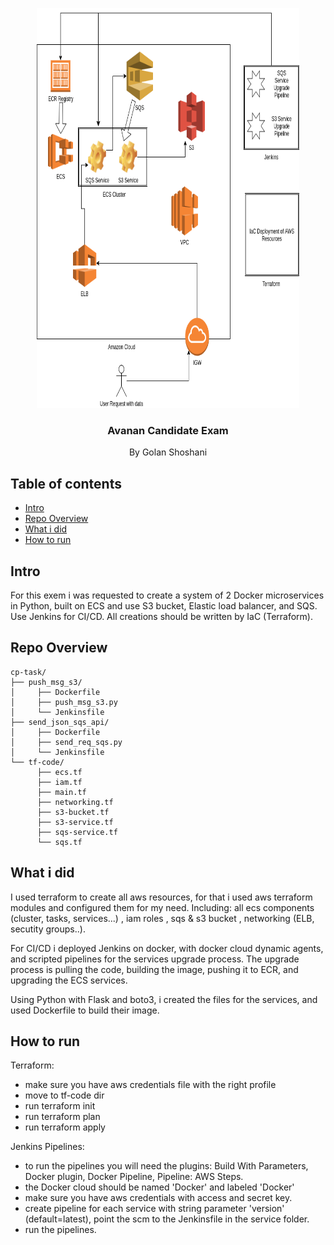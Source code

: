 <p align="center">
  <a href="https://example.com/">
    <img src="https://github.com/GolanSho/cp-task/blob/main/System_overview.png" alt="image" width=420 height=640>
  </a>

  <h3 align="center">Avanan Candidate Exam</h3>

  <p align="center">
    By Golan Shoshani
  </p>
</p>


## Table of contents

- [Intro](#intro)
- [Repo Overview](#repo-overview)
- [What i did](#what-i-did)
- [How to run](#how-to-run)


## Intro

For this exem i was requested to create a system of 2 Docker microservices in Python, built on ECS and use S3 bucket, Elastic load balancer, and SQS.
Use Jenkins for CI/CD.
All creations should be written by IaC (Terraform).


## Repo Overview

```text
cp-task/
├── push_msg_s3/
│     ├── Dockerfile
│     ├── push_msg_s3.py
│     └── Jenkinsfile
├── send_json_sqs_api/
│     ├── Dockerfile
│     ├── send_req_sqs.py
│     └── Jenkinsfile
└── tf-code/
      ├── ecs.tf
      ├── iam.tf
      ├── main.tf
      ├── networking.tf
      ├── s3-bucket.tf
      ├── s3-service.tf
      ├── sqs-service.tf
      └── sqs.tf
```

## What i did

I used terraform to create all aws resources, for that i used aws terraform modules and configured them for my need.
Including: all ecs components (cluster, tasks, services...) , iam roles , sqs & s3 bucket , networking (ELB, secutity groups..).

For CI/CD i deployed Jenkins on docker, with docker cloud dynamic agents, and scripted pipelines for the services upgrade process.
The upgrade process is pulling the code, building the image, pushing it to ECR, and upgrading the ECS services.

Using Python with Flask and boto3, i created the files for the services, and used Dockerfile to build their image. 

## How to run

Terraform:
- make sure you have aws credentials file with the right profile
- move to tf-code dir
- run terraform init
- run terraform plan
- run terraform apply

Jenkins Pipelines:
- to run the pipelines you will need the plugins: Build With Parameters, Docker plugin, Docker Pipeline, Pipeline: AWS Steps.
- the Docker cloud should be named 'Docker' and labeled 'Docker'
- make sure you have aws credentials with access and secret key.
- create pipeline for each service with string parameter 'version' (default=latest), point the scm to the Jenkinsfile in the service folder.
- run the pipelines.
